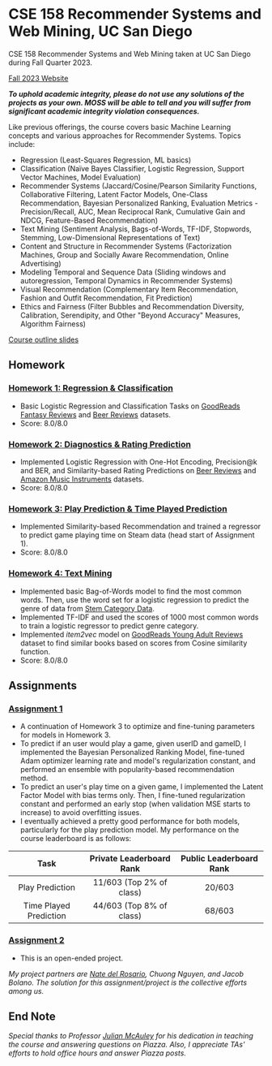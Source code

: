 # CSE 158 Recommender Systems and Web Mining, UC San Diego

CSE 158 Recommender Systems and Web Mining taken at UC San Diego during Fall Quarter 2023.

[Fall 2023 Website](https://cseweb.ucsd.edu/classes/fa23/cse258-a/)

***To uphold academic integrity, please do not use any solutions of the projects as your own. MOSS will be able to tell and you will suffer from significant academic integrity violation consequences.***

Like previous offerings, the course covers basic Machine Learning concepts and various approaches for Recommender Systems. Topics include:
* Regression (Least-Squares Regression, ML basics)
* Classification (Naïve Bayes Classifier, Logistic Regression, Support Vector Machines, Model Evaluation)
*  Recommender Systems (Jaccard/Cosine/Pearson Similarity Functions, Collaborative Filtering, Latent Factor Models, One-Class Recommendation, Bayesian Personalized Ranking, Evaluation Metrics - Precision/Recall, AUC, Mean Reciprocal Rank, Cumulative Gain and NDCG, Feature-Based Recommendation)
* Text Mining (Sentiment Analysis, Bags-of-Words, TF-IDF, Stopwords, Stemming, Low-Dimensional Representations of Text)
* Content and Structure in Recommender Systems (Factorization Machines, Group and Socially Aware Recommendation, Online Advertising)
* Modeling Temporal and Sequence Data (Sliding windows and autoregression, Temporal Dynamics in Recommender Systems)
* Visual Recommendation (Complementary Item Recommendation, Fashion and Outfit Recommendation, Fit Prediction)
* Ethics and Fairness (Filter Bubbles and Recommendation Diversity, Calibration, Serendipity, and Other "Beyond Accuracy" Measures, Algorithm Fairness)

[Course outline slides](https://cseweb.ucsd.edu/classes/fa23/cse258-a/slides/intro_outline.pdf)

## Homework

### [Homework 1: Regression & Classification](https://cseweb.ucsd.edu/classes/fa23/cse258-a/files/homework1.pdf)
- Basic Logistic Regression and Classification Tasks on [GoodReads Fantasy Reviews](https://cseweb.ucsd.edu/classes/fa23/cse258-a/data/fantasy_10000.json.gz) and [Beer Reviews](https://cseweb.ucsd.edu/classes/fa23/cse258-a/data/beer_50000.json) datasets.
- Score: 8.0/8.0

### [Homework 2: Diagnostics & Rating Prediction](https://cseweb.ucsd.edu/classes/fa23/cse258-a/files/homework2.pdf)
- Implemented Logistic Regression with One-Hot Encoding, Precision@k and BER, and Similarity-based Rating Predictions on [Beer Reviews](https://cseweb.ucsd.edu/classes/fa23/cse258-a/data/beer_50000.json) and [Amazon Music Instruments](https://cseweb.ucsd.edu/classes/fa23/cse258-a/data/amazon_reviews_us_Musical_Instruments_v1_00.tsv.gz) datasets.
- Score: 8.0/8.0

### [Homework 3: Play Prediction & Time Played Prediction](https://cseweb.ucsd.edu/classes/fa23/cse258-a/files/homework3.pdf)
- Implemented Similarity-based Recommendation and trained a regressor to predict game playing time on Steam data (head start of Assignment 1).
- Score: 8.0/8.0

### [Homework 4: Text Mining](https://cseweb.ucsd.edu/classes/fa23/cse258-a/files/homework4.pdf)
- Implemented basic Bag-of-Words model to find the most common words. Then, use the word set for a logistic regression to predict the genre of data from [Stem Category Data](https://cseweb.ucsd.edu/classes/fa23/cse258-a/data/steam_category.json.gz).
- Implemented TF-IDF and used the scores of 1000 most common words to train a logistic regressor to predict genre category.
- Implemented *item2vec* model on [GoodReads Young Adult Reviews](https://cseweb.ucsd.edu/classes/fa23/cse258-a/data/young_adult_20000.json.gz) dataset to find similar books based on scores from Cosine similarity function.
- Score: 8.0/8.0


## Assignments

### [Assignment 1](https://cseweb.ucsd.edu/classes/fa23/cse258-a/files/assignment1.pdf)
- A continuation of Homework 3 to optimize and fine-tuning parameters for models in Homework 3. 
- To predict if an user would play a game, given userID and gameID, I implemented the Bayesian Personalized Ranking Model, fine-tuned Adam optimizer learning rate and model's regularization constant, and performed an ensemble with popularity-based recommendation method.
- To predict an user's play time on a given game, I implemented the Latent Factor Model with bias terms only. Then, I fine-tuned regularization constant and performed an early stop (when validation MSE starts to increase) to avoid overfitting issues.
- I eventually achieved a pretty good performance for both models, particularly for the play prediction model. My performance on the course leaderboard is as follows: 

|          Task          |  Private Leaderboard Rank    |   Public Leaderboard Rank    | 
| :--------------------: |  :----------------------:    |  :----------------------:    |
|    Play Prediction     | 11/603 (Top 2% of class)     |            20/603            |
| Time Played Prediction | 44/603 (Top 8% of class)     |            68/603            | 

### [Assignment 2](https://cseweb.ucsd.edu/classes/fa23/cse258-a/files/assignment2.pdf)
- This is an open-ended project.

*My project partners are [Nate del Rosario](https://github.com/natdosan), Chuong Nguyen, and Jacob Bolano. The solution for this assignment/project is the collective efforts among us.*

## End Note
*Special thanks to Professor [Julian McAuley](https://cseweb.ucsd.edu/~jmcauley/) for his dedication in teaching the course and answering questions on Piazza. Also, I appreciate TAs' efforts to hold office hours and answer Piazza posts.*